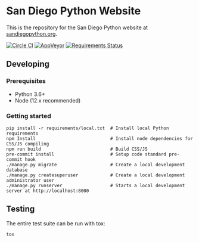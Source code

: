 # San Diego Python Website

This is the repository for the San Diego Python website at [sandiegopython.org](https://sandiegopython.org).

[![Circle CI](https://circleci.com/gh/sandiegopython/pythonsd-django/tree/master.svg?style=shield)](https://circleci.com/gh/sandiegopython/pythonsd-django/tree/master)
[![AppVeyor](https://ci.appveyor.com/api/projects/status/6u1mssp3co57mi0g/branch/master?svg=true)](https://ci.appveyor.com/project/macro1/pythonsd-django/branch/master)
[![Requirements Status](https://requires.io/github/sandiegopython/pythonsd-django/requirements.svg?branch=master)](https://requires.io/github/sandiegopython/pythonsd-django/requirements/?branch=master)


## Developing

### Prerequisites

* Python 3.6+
* Node (12.x recommended)

### Getting started

```shell
pip install -r requirements/local.txt  # Install local Python requirements
npm Install                            # Install node dependencies for CSS/JS compiling
npm run build                          # Build CSS/JS
pre-commit install                     # Setup code standard pre-commit hook
./manage.py migrate                    # Create a local development database
./manage.py createsuperuser            # Create a local development administrator user
./manage.py runserver                  # Starts a local development server at http://localhost:8000
```

## Testing

The entire test suite can be run with tox:

```shell
tox
```
